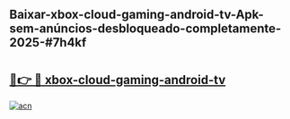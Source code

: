 ## Baixar-xbox-cloud-gaming-android-tv-Apk-sem-anúncios-desbloqueado-completamente-2025-#7h4kf

# <h2><a href="https://ainizakaria.my?title=xbox-cloud-gaming-android-tv&ref=22M">🔗👉 🔴 xbox-cloud-gaming-android-tv</a></h2>

[![acn](https://github.com/user-attachments/assets/0f9c940e-d8b0-45ae-aac7-cd30a18b3e1c)](https://ainizakaria.my?title=xbox-cloud-gaming-android-tv&ref=22M)

